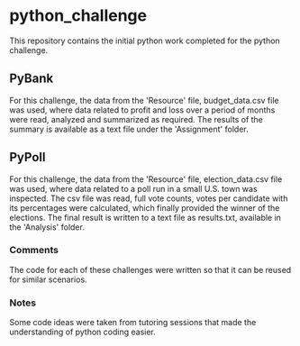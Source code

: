 # python_challenge
This repository contains the initial python work completed for the python challenge.
## PyBank
For this challenge, the data from the 'Resource' file, budget_data.csv file was used, where data related to profit and loss over a period of months were read, analyzed and summarized as required.
The results of the summary is available as a text file under the 'Assignment' folder.
## PyPoll
For this challenge, the data from the 'Resource' file, election_data.csv file was used, where data related to a poll run in a small U.S. town was inspected. The csv file was read, full vote counts, votes per candidate with its percentages were calculated, which finally provided the winner of the elections. The final result is written to a text file as results.txt, available in the 'Analysis' folder.
### Comments
The code for each of these challenges were written so that it can be reused for similar scenarios.
### Notes
Some code ideas were taken from tutoring sessions that made the understanding of python coding easier.

